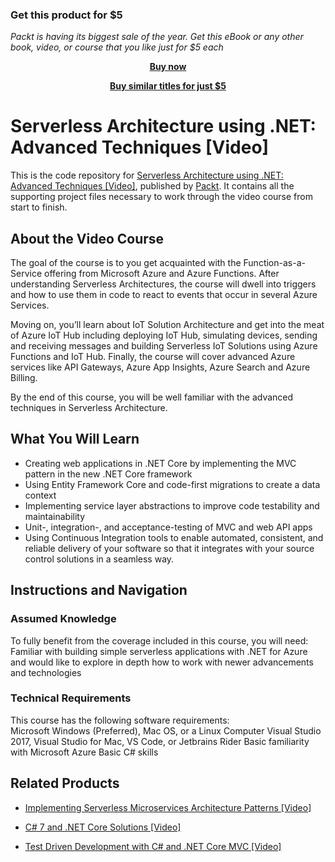 
### Get this product for $5

<i>Packt is having its biggest sale of the year. Get this eBook or any other book, video, or course that you like just for $5 each</i>


<b><p align='center'>[Buy now](https://packt.link/9781788290395)</p></b>


<b><p align='center'>[Buy similar titles for just $5](https://subscription.packtpub.com/search)</p></b>


# Serverless Architecture using .NET: Advanced Techniques [Video]
This is the code repository for [Serverless Architecture using .NET: Advanced Techniques [Video]](https://www.packtpub.com/application-development/serverless-architecture-using-net-advanced-techniques-video?utm_source=github&utm_medium=repository&utm_campaign=9781788290395), published by [Packt](https://www.packtpub.com/?utm_source=github). It contains all the supporting project files necessary to work through the video course from start to finish.
## About the Video Course
The goal of the course is to you get acquainted with the Function-as-a-Service offering from Microsoft Azure and Azure Functions. After understanding Serverless Architectures, the course will dwell into triggers and how to use them in code to react to events that occur in several Azure Services.

Moving on, you’ll learn about IoT Solution Architecture and get into the meat of Azure IoT Hub including deploying IoT Hub, simulating devices, sending and receiving messages and building Serverless IoT Solutions using Azure Functions and IoT Hub. Finally, the course will cover advanced Azure services like API Gateways, Azure App Insights, Azure Search and Azure Billing. 

By the end of this course, you will be well familiar with the advanced techniques in Serverless Architecture.

<H2>What You Will Learn</H2>
<DIV class=book-info-will-learn-text>
<UL>
<LI><SPAN id=what_you_will_learn_c class=sugar_field>Creating web applications in .NET Core by implementing the MVC pattern in the new .NET Core framework</SPAN> 
<LI><SPAN id=what_you_will_learn_c class=sugar_field>Using Entity Framework Core and code-first migrations to create a data context</SPAN> 
<LI><SPAN id=what_you_will_learn_c class=sugar_field>Implementing service layer abstractions to improve code testability and maintainability</SPAN> 
<LI><SPAN id=what_you_will_learn_c class=sugar_field>Unit-, integration-, and acceptance-testing of MVC and web API apps</SPAN> 
<LI><SPAN id=what_you_will_learn_c class=sugar_field>Using Continuous Integration tools to enable automated, consistent, and reliable delivery of your software so that it integrates with your source control solutions in a seamless way.</SPAN> </LI></UL></DIV>

## Instructions and Navigation
### Assumed Knowledge
To fully benefit from the coverage included in this course, you will need:<br/>
Familiar with building simple serverless applications with .NET for Azure and would like to explore in depth how to work with newer advancements and technologies
### Technical Requirements
This course has the following software requirements:<br/>
Microsoft Windows (Preferred), Mac OS, or a Linux Computer
Visual Studio 2017, Visual Studio for Mac, VS Code, or Jetbrains Rider
Basic familiarity with Microsoft Azure
Basic C# skills


## Related Products
* [Implementing Serverless Microservices Architecture Patterns [Video]](https://www.packtpub.com/application-development/implementing-serverless-microservices-architecture-patterns-video?utm_source=github&utm_medium=repository&utm_campaign=9781788839570)

* [C# 7 and .NET Core Solutions [Video]](https://www.packtpub.com/application-development/c-7-and-net-core-solutions-video?utm_source=github&utm_medium=repository&utm_campaign=9781789341294)

* [Test Driven Development with C# and .NET Core MVC [Video]](https://www.packtpub.com/application-development/test-driven-development-c-and-net-core-mvc-video?utm_source=github&utm_medium=repository&utm_campaign=9781788391238)

